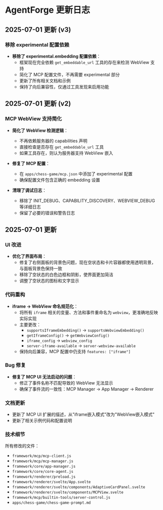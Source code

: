 # AgentForge 更新日志

## 2025-07-01 更新 (v3)

### 移除 experimental 配置依赖
- **移除了 experimental.embedding 配置依赖**：
  - 框架现在完全依赖 `get_embeddable_url` 工具的存在来检测 WebView 支持
  - 简化了 MCP 配置文件，不再需要 experimental 部分
  - 更新了所有相关文档和示例
  - 保持了向后兼容性，仅通过工具发现来启用功能

## 2025-07-01 更新 (v2)

### MCP WebView 支持简化
- **简化了 WebView 检测逻辑**：
  - 不再依赖服务器的 capabilities 声明
  - 直接检查是否存在 `get_embeddable_url` 工具
  - 如果工具存在，则认为服务器支持 WebView 嵌入
  
- **修复了 MCP 配置**：
  - 在 `apps/chess-game/mcp.json` 中添加了 experimental 配置
  - 确保配置文件包含正确的 embedding 设置
  
- **清理了调试日志**：
  - 移除了 INIT_DEBUG、CAPABILITY_DISCOVERY、WEBVIEW_DEBUG 等详细日志
  - 保留了必要的错误和警告日志

## 2025-07-01 更新

### UI 改进
- **优化了界面布局**：
  - 修复了右侧面板的背景色问题，现在空状态和卡片容器都使用透明背景，与面板背景色保持一致
  - 移除了空状态的白色边框和阴影，使界面更加简洁
  - 调整了空状态的图标和文字显示

### 代码重构
- **iframe → WebView 命名规范化**：
  - 将所有 `iframe` 相关的变量、方法和事件重命名为 `webview`，更准确地反映实际实现
  - 主要更改：
    - `supportsIframeEmbedding()` → `supportsWebviewEmbedding()`
    - `getIframeConfig()` → `getWebviewConfig()` 
    - `iframe_config` → `webview_config`
    - `server-iframe-available` → `server-webview-available`
  - 保持向后兼容，MCP 配置中仍支持 `features: ["iframe"]`

### Bug 修复
- **修复了 MCP UI 无法启动的问题**：
  - 修正了事件名称不匹配导致的 WebView 无法显示
  - 确保了事件流的一致性：MCP Manager → App Manager → Renderer

### 文档更新
- 更新了 MCP UI 扩展的描述，从"iframe嵌入模式"改为"WebView嵌入模式"
- 更新了相关示例代码和配置说明

### 技术细节
所有修改的文件：
- `framework/mcp/mcp-client.js`
- `framework/mcp/mcp-manager.js`
- `framework/core/app-manager.js`
- `framework/core/core-agent.js`
- `framework/renderer/preload.js`
- `framework/renderer/svelte/App.svelte`
- `framework/renderer/svelte/components/AdaptiveCardPanel.svelte`
- `framework/renderer/svelte/components/MCPView.svelte`
- `framework/mcp/builtin-tools/server-control.js`
- `apps/chess-game/chess-game-prompt.md`